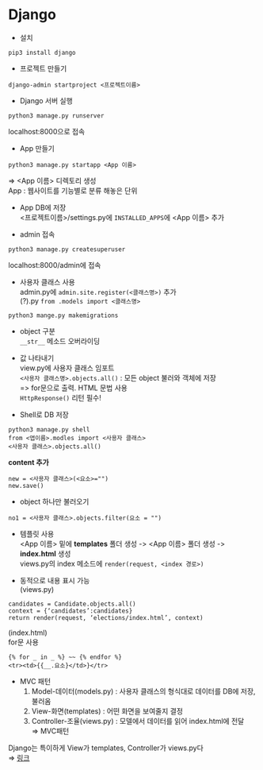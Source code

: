 # Django
* 설치  
```
pip3 install django
```

* 프로젝트 만들기  
```
django-admin startproject <프로젝트이름>
```

* Django 서버 실행  
```
python3 manage.py runserver
```
localhost:8000으로 접속
 
* App 만들기  
```
python3 manage.py startapp <App 이름>
```
=> <App 이름> 디렉토리 생성  
App : 웹사이트를 기능별로 분류 해놓은 단위

 
* App DB에 저장  
<프로젝트이름>/settings.py에 `INSTALLED_APPS`에 <App 이름> 추가  
 
* admin 접속  
```
python3 manage.py createsuperuser
```
localhost:8000/admin에 접속


* 사용자 클래스 사용  
admin.py에 `admin.site.register(<클래스명>)` 추가  
(?).py `from .models import <클래스명>`
```
python3 mange.py makemigrations
```
 
* object 구분  
`__str__` 메소드 오버라이딩  

* 값 나타내기  
view.py에 사용자 클래스 임포트  
`<사용자 클래스명>.objects.all()` : 모든 object 불러와 객체에 저장  
	=> for문으로 출력. HTML 문법 사용  
`HttpResponse()` 리턴 필수!  

* Shell로 DB 저장  
```
python3 manage.py shell
from <앱이름>.modles import <사용자 클래스>
<사용자 클래스>.objects.all()
```
__content 추가__
```
new = <사용자 클래스>(<요소>="")
new.save()
```

* object 하나만 불러오기  
```
no1 = <사용자 클래스>.objects.filter(요소 = "")
```

* 템플릿 사용  
<App 이름> 밑에 __templates__ 폴더 생성 -> <App 이름> 폴더 생성 -> __index.html__ 생성  
views.py의 index 메소드에 `render(request, <index 경로>)`  

* 동적으로 내용 표시 가능  
(views.py)  
```
candidates = Candidate.objects.all()
context = {‘candidates’:candidates}
return render(request, ‘elections/index.html’, context)
```
(index.html)  
for문 사용  
```
{% for _ in _ %} ~~ {% endfor %}
<tr><td>{{__.요소}</td>}</tr>
``` 
 
* MVC 패턴  
	1. Model-데이터(models.py) : 사용자 클래스의 형식대로 데이터를 DB에 저장, 불러옴  
	1. View-화면(templates) : 어떤 화면을 보여줄지 결정  
	1. Controller-조율(views.py) : 모델에서 데이터를 읽어 index.html에 전달  
⇒ MVC패턴 

Django는 특이하게 View가 templates, Controller가 views.py다  
⇒ [링크](https://goo.gl/bQKG1E)

